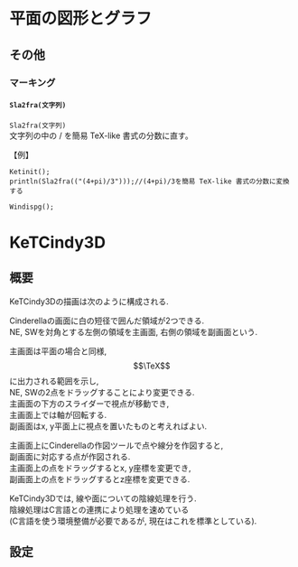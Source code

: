 # 平面の図形とグラフ  
## その他  
### マーキング  
#### `Sla2fra(文字列)`  
`Sla2fra(文字列)`  
文字列の中の / を簡易 TeX-like 書式の分数に直す。  
  
【例】  
```  
Ketinit();  
println(Sla2fra(("(4+pi)/3")));//(4+pi)/3を簡易 TeX-like 書式の分数に変換する  
  
Windispg();  
```  
  
# KeTCindy3D  
## 概要  
KeTCindy3Dの描画は次のように構成される.  
  
Cinderellaの画面に白の短径で囲んだ領域が2つできる.  
NE, SWを対角とする左側の領域を主画面, 右側の領域を副画面という.  
  
主画面は平面の場合と同様, $$\TeX$$に出力される範囲を示し,  
NE, SWの2点をドラッグすることにより変更できる.  
主画面の下方のスライダーで視点が移動でき,  
主画面上では軸が回転する.  
副画面はx, y平面上に視点を置いたものと考えればよい.  
  
主画面上にCinderellaの作図ツールで点や線分を作図すると,  
副画面に対応する点が作図される.  
主画面上の点をドラッグするとx, y座標を変更でき,  
副画面上の点をドラッグするとz座標を変更できる.  
  
KeTCindy3Dでは, 線や面についての陰線処理を行う.  
陰線処理はC言語との連携により処理を速めている  
(C言語を使う環境整備が必要であるが, 現在はこれを標準としている).  
  
## 設定
